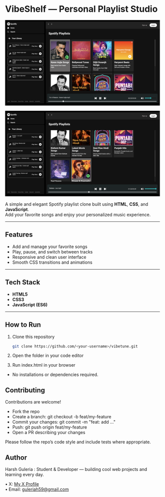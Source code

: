 # VibeShelf — Personal Playlist Studio

![VibeShelf Banner](./assets/vibe1.png)

![VibeShelf Banner](./assets/vibe2.png)

A simple and elegant Spotify playlist clone built using **HTML**, **CSS**, and **JavaScript**.  
Add your favorite songs and enjoy your personalized music experience.

---

## Features
- Add and manage your favorite songs  
- Play, pause, and switch between tracks  
- Responsive and clean user interface  
- Smooth CSS transitions and animations  

---

## Tech Stack
- **HTML5**  
- **CSS3**  
- **JavaScript (ES6)**  

---

## How to Run
1. Clone this repository  
   ```bash
   git clone https://github.com/<your-username>/vibetune.git

2. Open the folder in your code editor

3. Run index.html in your browser

- No installations or dependencies required.

## Contributing
Contributions are welcome!

- Fork the repo
- Create a branch: git checkout -b feat/my-feature
- Commit your changes: git commit -m "feat: add ..."
- Push: git push origin feat/my-feature
- Open a PR describing your changes

 Please follow the repo’s code style and include tests where appropriate.

## Author
Harsh Guleria : Student & Developer — building cool web projects and learning every day.

• X: [My X Profile](https://x.com/harsz_06)          
• Email: guleriah59@gmail.com

